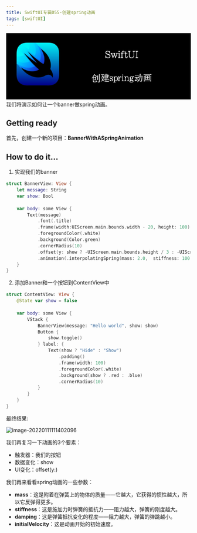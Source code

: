 ```yaml
---
title: SwiftUI专辑055-创建spring动画
tags: [swiftUI]
---
```

![headerimg](./Header.png)
我们将演示如何让一个banner做spring动画。
<!--truncate-->
## Getting ready

首先，创建一个新的项目：**BannerWithASpringAnimation**

## How to do it…

1. 实现我们的banner
```swift
struct BannerView: View {
    let message: String
    var show: Bool
    
    var body: some View {
        Text(message)
            .font(.title)
            .frame(width:UIScreen.main.bounds.width - 20, height: 100)
            .foregroundColor(.white)
            .background(Color.green)
            .cornerRadius(10)
            .offset(y: show ? -UIScreen.main.bounds.height / 3 : -UIScreen.main.bounds.height)
            .animation(.interpolatingSpring(mass: 2.0,  stiffness: 100.0, damping: 10, initialVelocity: 0), value: show)
    }
}
```

2. 添加Banner和一个按钮到ContentView中
```swift
struct ContentView: View {
    @State var show = false
    
    var body: some View {
        VStack {
            BannerView(message: "Hello world", show: show)
            Button {
                show.toggle()
            } label: {
                Text(show ? "Hide" : "Show")
                    .padding()
                    .frame(width: 100)
                    .foregroundColor(.white)
                    .background(show ? .red : .blue)
                    .cornerRadius(10)
            }
        }
    }
}
```

最终结果:

![image-20220111111402096](https://tva1.sinaimg.cn/large/008i3skNgy1gy9k8curm7j30c60p03yu.jpg)



我们再复习一下动画的3个要素：

- 触发器：我们的按钮
- 数据变化：show
- UI变化：offset(y:)

我们再来看看spring动画的一些参数：

- **mass**：这是附着在弹簧上的物体的质量——它越大，它获得的惯性越大，所以它反弹得更多。
- **stiffness**：这是施加力时弹簧的抵抗力——阻力越大，弹簧的刚度越大。
- **damping**：这是弹簧抵抗变化的程度——阻力越大，弹簧的弹跳越小。
- **initialVelocity**：这是动画开始的初始速度。
